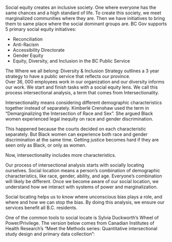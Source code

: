 Social equity creates an inclusive society. One where everyone has the same chances and a high standard of life. To create this society, we meet marginalized communities where they are. Then we have initiatives to bring them to same place where the social dominant groups are.
BC Gov supports 5 primary social equity initiatives: 
- Reconciliation
- Anti-Racism 
- Accessibility Directorate
- Gender Equity 
- Equity, Diversity, and Inclusion in the BC Public Service

The Where we all belong: Diversity & Inclusion Strategy outlines a 3 year strategy to have a public service that reflects our province.    
Over 36, 000 employees work in our organization and our diversity informs our work. We start and finish tasks with a social equity lens. We call this process intersectional analysis, a term that comes from Intersectionality.

Intersectionality means considering different demographic characteristics together instead of separately. Kimberlé Crenshaw used the term in “Demarginalizing the Intersection of Race and Sex”. She argued Black women experienced legal inequity on race and gender discrimination. 

This happened because the courts decided on each characteristic separately. But Black women can experience both race and gender discrimination at the same time. Getting justice becomes hard if they are seen only as Black, or only as women. 

Now, intersectionality includes more characteristics. 

Our process of intersectional analysis starts with socially locating ourselves. Social location means a person’s combination of demographic characteristics, like race, gender, ability, and age. Everyone’s combination will likely be different. Once we become aware of our social location, we understand how we interact with systems of power and marginalization. 

Social locating helps us to know where unconscious bias plays a role, and where and how we can stop the bias. By doing this analysis, we ensure our services benefit all B.C. residents. 

One of the common tools to social locate is Sylvia Duckworth’s Wheel of Power/Privilege. The version below comes from Canadian Institutes of Health Research’s  “Meet the Methods series: Quantitative intersectional study design and primary data collection”:
